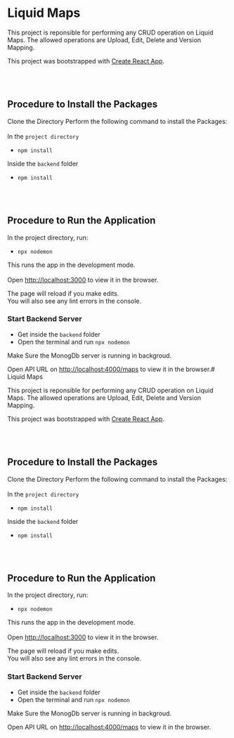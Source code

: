 # Liquid Maps

This project is reponsible for performing any CRUD operation on Liquid Maps.
The allowed operations are Upload, Edit, Delete and Version Mapping.

This project was bootstrapped with [Create React App](https://github.com/facebook/create-react-app).

<br></br>
## Procedure to Install the Packages
Clone the Directory
Perform the following command to install the Packages:
<br></br>
In the `project directory`
- `npm install`

Inside the `backend` folder
- `npm install`

<br></br>
## Procedure to Run the Application
In the project directory, run:
- `npx nodemon`

This runs the app in the development mode.
<br></br>
Open [http://localhost:3000](http://localhost:3000) to view it in the browser.

The page will reload if you make edits.<br>
You will also see any lint errors in the console.

### Start Backend Server

- Get inside the `backend` folder
- Open the terminal and run `npx nodemon`

Make Sure the MonogDb server is running in backgroud.

Open API URL on [http://localhost:4000/maps](http://localhost:4000/maps) to view it in the browser.# Liquid Maps

This project is reponsible for performing any CRUD operation on Liquid Maps.
The allowed operations are Upload, Edit, Delete and Version Mapping.

This project was bootstrapped with [Create React App](https://github.com/facebook/create-react-app).

<br></br>
## Procedure to Install the Packages
Clone the Directory
Perform the following command to install the Packages:
<br></br>
In the `project directory`
- `npm install`

Inside the `backend` folder
- `npm install`

<br></br>
## Procedure to Run the Application
In the project directory, run:
- `npx nodemon`

This runs the app in the development mode.
<br></br>
Open [http://localhost:3000](http://localhost:3000) to view it in the browser.

The page will reload if you make edits.<br>
You will also see any lint errors in the console.

### Start Backend Server

- Get inside the `backend` folder
- Open the terminal and run `npx nodemon`

Make Sure the MonogDb server is running in backgroud.

Open API URL on [http://localhost:4000/maps](http://localhost:4000/maps) to view it in the browser.
